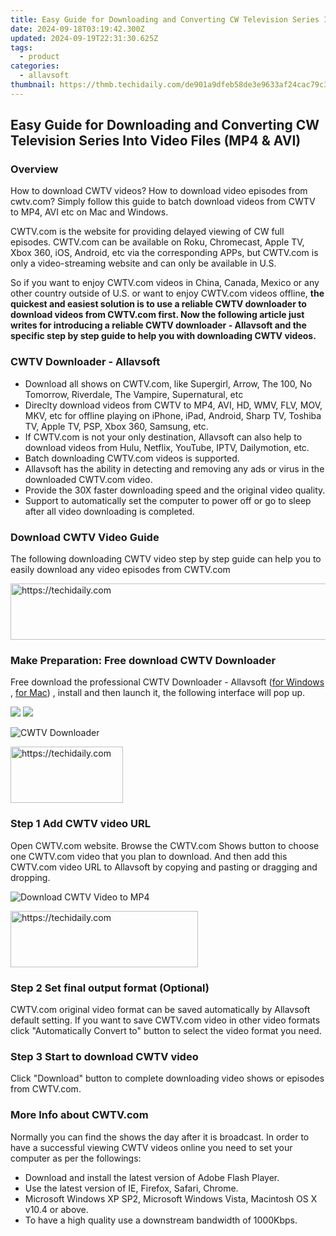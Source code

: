 ```yaml
---
title: Easy Guide for Downloading and Converting CW Television Series Into Video Files (MP4 & AVI)
date: 2024-09-18T03:19:42.300Z
updated: 2024-09-19T22:31:30.625Z
tags:
  - product
categories:
  - allavsoft
thumbnail: https://thmb.techidaily.com/de901a9dfeb58de3e9633af24cac79c38827e6567ccf0cdebe9976885fce2e39.png
---
```


## Easy Guide for Downloading and Converting CW Television Series Into Video Files (MP4 & AVI)

### Overview

How to download CWTV videos? How to download video episodes from cwtv.com? Simply follow this guide to batch download videos from CWTV to MP4, AVI etc on Mac and Windows.

CWTV.com is the website for providing delayed viewing of CW full episodes. CWTV.com can be available on Roku, Chromecast, Apple TV, Xbox 360, iOS, Android, etc via the corresponding APPs, but CWTV.com is only a video-streaming website and can only be available in U.S.

So if you want to enjoy CWTV.com videos in China, Canada, Mexico or any other country outside of U.S. or want to enjoy CWTV.com videos offline, **the quickest and easiest solution is to use a reliable CWTV downloader to download videos from CWTV.com first. Now the following article just writes for introducing a reliable CWTV downloader - Allavsoft and the specific step by step guide to help you with downloading CWTV videos.**

### CWTV Downloader - Allavsoft

* Download all shows on CWTV.com, like Supergirl, Arrow, The 100, No Tomorrow, Riverdale, The Vampire, Supernatural, etc
* Direclty download videos from CWTV to MP4, AVI, HD, WMV, FLV, MOV, MKV, etc for offline playing on iPhone, iPad, Android, Sharp TV, Toshiba TV, Apple TV, PSP, Xbox 360, Samsung, etc.
* If CWTV.com is not your only destination, Allavsoft can also help to download videos from Hulu, Netflix, YouTube, IPTV, Dailymotion, etc.
* Batch downloading CWTV.com videos is supported.
* Allavsoft has the ability in detecting and removing any ads or virus in the downloaded CWTV.com video.
* Provide the 30X faster downloading speed and the original video quality.
* Support to automatically set the computer to power off or go to sleep after all video downloading is completed.

### Download CWTV Video Guide

The following downloading CWTV video step by step guide can help you to easily download any video episodes from CWTV.com

<!-- affiliate ads begin -->
<a href="https://imp.i110150.net/c/5597632/924297/11305" target="_top" id="924297">
  <img src="//a.impactradius-go.com/display-ad/11305-924297" border="0" alt="https://techidaily.com" width="728" height="90"/>
</a>
<img height="0" width="0" src="https://imp.i110150.net/i/5597632/924297/11305" style="position:absolute;visibility:hidden;" border="0" />
<!-- affiliate ads end -->

### Make Preparation: Free download CWTV Downloader

Free download the professional CWTV Downloader - Allavsoft ([for Windows](https://tools.techidaily.com/allavsoft/products/) , [for Mac](https://tools.techidaily.com/allavsoft/products/)) , install and then launch it, the following interface will pop up.

[![](https://www.allavsoft.com/how-to/../images/how-to/free-download-win.jpg)](https://tools.techidaily.com/allavsoft/products/) [![](https://www.allavsoft.com/how-to/../images/how-to/free-download-mac.jpg)](https://tools.techidaily.com/allavsoft/products/)

![CWTV Downloader](https://www.allavsoft.com/how-to/../images/allavsoft/screen-shot-600.jpg)

<!-- affiliate ads begin -->
<a href="https://aligracehair.sjv.io/c/5597632/2135353/19272" target="_top" id="2135353">
  <img src="//a.impactradius-go.com/display-ad/19272-2135353" border="0" alt="https://techidaily.com" width="180" height="90"/>
</a>
<img height="0" width="0" src="https://aligracehair.sjv.io/i/5597632/2135353/19272" style="position:absolute;visibility:hidden;" border="0" />
<!-- affiliate ads end -->

### Step 1 Add CWTV video URL

Open CWTV.com website. Browse the CWTV.com Shows button to choose one CWTV.com video that you plan to download. And then add this CWTV.com video URL to Allavsoft by copying and pasting or dragging and dropping.

![Download CWTV Video to MP4](https://www.allavsoft.com/how-to/../images/how-to/download-rtmp-video/download-rtmp-video.jpg)

<!-- affiliate ads begin -->
<a href="https://aligracehair.sjv.io/c/5597632/2016129/19272" target="_top" id="2016129">
  <img src="//a.impactradius-go.com/display-ad/19272-2016129" border="0" alt="https://techidaily.com" width="300" height="90"/>
</a>
<img height="0" width="0" src="https://aligracehair.sjv.io/i/5597632/2016129/19272" style="position:absolute;visibility:hidden;" border="0" />
<!-- affiliate ads end -->

### Step 2 Set final output format (Optional)

CWTV.com original video format can be saved automatically by Allavsoft default setting. If you want to save CWTV.com video in other video formats click "Automatically Convert to" button to select the video format you need.

### Step 3 Start to download CWTV video

Click "Download" button to complete downloading video shows or episodes from CWTV.com.

### More Info about CWTV.com

Normally you can find the shows the day after it is broadcast. In order to have a successful viewing CWTV videos online you need to set your computer as per the followings:

* Download and install the latest version of Adobe Flash Player.
* Use the latest version of IE, Firefox, Safari, Chrome.
* Microsoft Windows XP SP2, Microsoft Windows Vista, Macintosh OS X v10.4 or above.
* To have a high quality use a downstream bandwidth of 1000Kbps.

<ins class="adsbygoogle"
     style="display:block"
     data-ad-format="autorelaxed"
     data-ad-client="ca-pub-7571918770474297"
     data-ad-slot="1223367746"></ins>

<ins class="adsbygoogle"
     style="display:block"
     data-ad-client="ca-pub-7571918770474297"
     data-ad-slot="8358498916"
     data-ad-format="auto"
     data-full-width-responsive="true"></ins>
